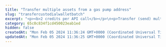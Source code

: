 ```yaml
---
title: "Transfer multiple assets from a gas pump address"
slug: "transfercustodialwalletbatch"
excerpt: "<p><b>2 credits per API call</b></p>\n<p>Transfer (send) multiple assets from a gas pump address to one or more addresses.</p>\n<p>This operation is usually performed by users in your custodial application: a user who has a gas pump address assigned wants to transfer multiple assets to one or more addresses on the blockchain.</p>\n<p>The gas fee for sending the assets will be covered by crypto funds on the master address. Make sure that the master address always has enough funds to cover gas fees.</p>\n<p>To be able to send the assets:</p>\n<ul>\n<li>The gas pump address must be <a href=\"#operation/ActivateGasPumpAddresses\">activated</a>.<br/>To check whether the gas pump address is activated, use <a href=\"#operation/GasPumpAddressesActivatedOrNot\">this API</a>.</li>\n<li>The gas pump address must be the owner of the assets.</li>\n</ul>\n<p>If you want to send only one asset, you can also use the <a href=\"#operation/TransferCustodialWallet\">API for transferring an asset from a gas pump account</a>.</p>\n<p>This API is supported for the following blockchains:</p>\n<ul>\n<li>BNB Smart Chain</li>\n<li>Celo</li>\n<li>Ethereum</li>\n<li>Harmony</li>\n<li>Klaytn</li>\n<li>Polygon</li>\n<li>TRON</li>\n<li>XinFin</li>\n</ul>\n<p><b>Signing a transaction</b><br/>\nWhen transferring assets, you are charged a fee for the transaction, and you must sign the transaction with the private key of the blockchain address from which the fee will be deducted.</p>\n<p>Providing the private key in the API is not a secure way of signing transactions, because the private key can be stolen or exposed. Your private keys should never leave your security perimeter. You should use the private keys only for testing a solution you are building on the <b>testnet</b> of a blockchain.</p>\n<p>For signing transactions on the <b>mainnet</b>, we strongly recommend that you use the Tatum <a href=\"https://github.com/tatumio/tatum-kms\" target=\"_blank\">Key Management System (KMS)</a> and provide the signature ID instead of the private key in the API. Alternatively, you can use the <a href=\"https://github.com/tatumio/tatum-js/tree/v2\" target=\"_blank\">Tatum JavaScript client</a>.</p>"
category: 65c0c834f1cd450023eab1ed
hidden: false
createdAt: "Mon Feb 05 2024 11:36:24 GMT+0000 (Coordinated Universal Time)"
updatedAt: "Mon Feb 05 2024 11:36:25 GMT+0000 (Coordinated Universal Time)"
---
```


